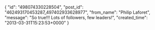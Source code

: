  {
   "id": "498074330228504",
   "post_id": "462493170453287_497402933628977",
   "from_name": "Philip Laforet",
   "message": "So true!!! Lots of followers, few leaders!",
   "created_time": "2013-03-31T15:23:53+0000"
 }
